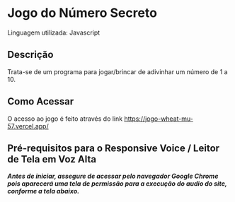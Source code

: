 # Jogo do Número Secreto

Linguagem utilizada: Javascript

## Descrição
Trata-se de um programa para jogar/brincar de adivinhar um número de 1 a 10.


## Como Acessar
O acesso ao jogo é feito através do link https://jogo-wheat-mu-57.vercel.app/


## Pré-requisitos para o Responsive Voice / Leitor de Tela em Voz Alta
***Antes de iniciar, assegure de acessar pelo navegador Google Chrome pois aparecerá uma tela de permissão para a execução do audio do site, conforme a tela abaixo.***
